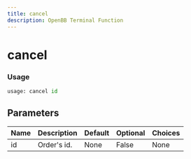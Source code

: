 ```yaml
---
title: cancel
description: OpenBB Terminal Function
---
```


# cancel



### Usage 
```python
usage: cancel id
```

## Parameters

| Name | Description | Default | Optional | Choices |
| ---- | ----------- | ------- | -------- | ------- |
| id | Order's id. | None | False | None |


